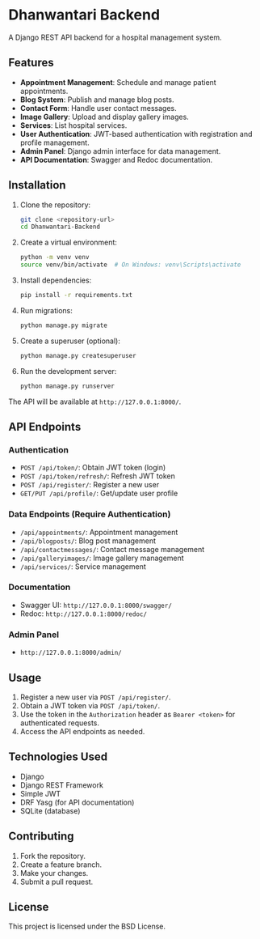 # Dhanwantari Backend

A Django REST API backend for a hospital management system.

## Features

- **Appointment Management**: Schedule and manage patient appointments.
- **Blog System**: Publish and manage blog posts.
- **Contact Form**: Handle user contact messages.
- **Image Gallery**: Upload and display gallery images.
- **Services**: List hospital services.
- **User Authentication**: JWT-based authentication with registration and profile management.
- **Admin Panel**: Django admin interface for data management.
- **API Documentation**: Swagger and Redoc documentation.

## Installation

1. Clone the repository:
   ```bash
   git clone <repository-url>
   cd Dhanwantari-Backend
   ```

2. Create a virtual environment:
   ```bash
   python -m venv venv
   source venv/bin/activate  # On Windows: venv\Scripts\activate
   ```

3. Install dependencies:
   ```bash
   pip install -r requirements.txt
   ```

4. Run migrations:
   ```bash
   python manage.py migrate
   ```

5. Create a superuser (optional):
   ```bash
   python manage.py createsuperuser
   ```

6. Run the development server:
   ```bash
   python manage.py runserver
   ```

The API will be available at `http://127.0.0.1:8000/`.

## API Endpoints

### Authentication
- `POST /api/token/`: Obtain JWT token (login)
- `POST /api/token/refresh/`: Refresh JWT token
- `POST /api/register/`: Register a new user
- `GET/PUT /api/profile/`: Get/update user profile

### Data Endpoints (Require Authentication)
- `/api/appointments/`: Appointment management
- `/api/blogposts/`: Blog post management
- `/api/contactmessages/`: Contact message management
- `/api/galleryimages/`: Image gallery management
- `/api/services/`: Service management

### Documentation
- Swagger UI: `http://127.0.0.1:8000/swagger/`
- Redoc: `http://127.0.0.1:8000/redoc/`

### Admin Panel
- `http://127.0.0.1:8000/admin/`

## Usage

1. Register a new user via `POST /api/register/`.
2. Obtain a JWT token via `POST /api/token/`.
3. Use the token in the `Authorization` header as `Bearer <token>` for authenticated requests.
4. Access the API endpoints as needed.

## Technologies Used

- Django
- Django REST Framework
- Simple JWT
- DRF Yasg (for API documentation)
- SQLite (database)

## Contributing

1. Fork the repository.
2. Create a feature branch.
3. Make your changes.
4. Submit a pull request.

## License

This project is licensed under the BSD License.
